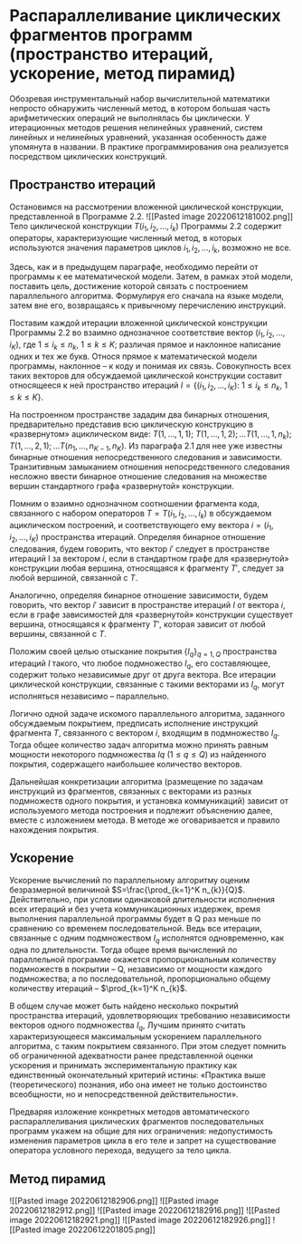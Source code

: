 # Распараллеливание циклических фрагментов программ (пространство итераций, ускорение, метод пирамид)

Обозревая инструментальный набор вычислительной математики непросто обнаружить численный метод, в котором большая часть арифметических операций не выполнялась бы циклически. У итерационных методов решения нелинейных уравнений, систем линейных и нелинейных уравнений, указанная особенность даже упомянута в названии. В практике программирования она реализуется посредством циклических конструкций.

## Пространство итераций
Остановимся на рассмотрении вложенной циклической конструкции, представленной в Программе 2.2.
![[Pasted image 20220612181002.png]]
Тело циклической конструкции $T(i_{1}, i_{2}, \dots, i_{k})$ Программы 2.2 содержит операторы, характеризующие численный метод, в которых используются значения параметров циклов $i_{1}, i_{2}, \dots, i_{k}$, возможно не все. 

Здесь, как и в предыдущем параграфе, необходимо перейти от программы к ее математической модели. Затем, в рамках этой модели, поставить цель, достижение которой связать с построением параллельного алгоритма. Формулируя его сначала на языке модели, затем вне его, возвращаясь к привычному перечислению инструкций. 

Поставим каждой итерации вложенной циклической конструкции Программы 2.2 во взаимно однозначное соответствие вектор $(i_{1}, i_{2}, \dots, i_{K})$, где $1\leq i_{k} \leq n_{k}, \ 1\leq k \leq K$; различая прямое и наклонное написание одних и тех же букв. Относя прямое к математической модели программы, наклонное – к коду и понимая их связь. Совокупность всех таких векторов для обсуждаемой циклической конструкции составит относящееся к ней пространство итераций $I=\{ (i_{1}, i_{2}, \dots, i_{K}): \ 1\leq i_{k} \leq n_{k}, \ 1\leq k \leq K \}$. 

На построенном пространстве зададим два бинарных отношения, предварительно представив всю циклическую конструкцию в «развернутом» ациклическом виде: $T(1, \dots, 1,1); \ T(1, \dots, 1,2); \dots T(1, \dots, 1, n_{k}); T(1, \dots, 2, 1); \dots T(n_{1}, \dots, n_{K-1}, n_{K})$. Из параграфа 2.1 для нее уже известны бинарные отношения непосредственного следования и зависимости. Транзитивным замыканием отношения непосредственного следования несложно ввести бинарное отношение следования на множестве вершин стандартного графа «развернутой» конструкции. 

Помним о взаимно однозначном соотношении фрагмента кода, связанного с набором операторов $T=T(i_{1}, i_{2}, \dots, i_{k})$ в обсуждаемом ациклическом построений, и соответствующего ему вектора $i=(i_{1}, i_{2}, \dots, i_{K})$ пространства итераций. Определяя бинарное отношение следования, будем говорить, что вектор $i'$ следует в пространстве итераций I за вектором $i$, если в стандартном графе для «развернутой» конструкции любая вершина, относящаяся к фрагменту $T'$, следует за любой вершиной, связанной с $T$. 

Аналогично, определяя бинарное отношение зависимости, будем говорить, что вектор $i'$ зависит в пространстве итераций $I$ от вектора $i$, если в графе зависимостей для «развернутой» конструкции существует вершина, относящаяся к фрагменту $T'$, которая зависит от любой вершины, связанной с $T$. 

Положим своей целью отыскание покрытия $\{ I_{q} \}_{q=1,Q}$ пространства итераций $I$ такого, что любое подмножество $I_{q}$, его составляющее, содержит только независимые друг от друга вектора. Все итерации циклической конструкции, связанные с такими векторами из $I_{q}$, могут исполняться независимо – параллельно. 

Логично одной задаче искомого параллельного алгоритма, заданного обсуждаемым покрытием, предписать исполнение инструкций фрагмента $T$, связанного с вектором $i$, входящим в подмножество $I_{q}$. Тогда общее количество задач алгоритма можно принять равным мощности некоторого подмножества $Iq \ (1\leq q \leq Q)$ из найденного покрытия, содержащего наибольшее количество векторов.

Дальнейшая конкретизации алгоритма (размещение по задачам инструкций из фрагментов, связанных с векторами из разных подмножеств одного покрытия, и установка коммуникаций) зависит от используемого метода построения и подлежит объяснению далее, вместе с изложением метода. В методе же оговаривается и правило нахождения покрытия. 


## Ускорение
Ускорение вычислений по параллельному алгоритму оценим безразмерной величиной $S=\frac{\prod_{k=1}^K n_{k}}{Q}$. Действительно, при условии одинаковой длительности исполнения всех итераций и без учета коммуникационных издержек, время выполнения параллельной программы будет в Q раз меньше по сравнению со временем последовательной. Ведь все итерации, связанные с одним подмножеством $I_{q}$ исполнятся одновременно, как одна по длительности. Тогда общее время вычислений по параллельной программе окажется пропорциональным количеству подмножеств в покрытии – Q, независимо от мощности каждого подмножества; а по последовательной, пропорционально общему количеству итераций – $\prod_{k=1}^K n_{k}$. 

В общем случае может быть найдено несколько покрытий пространства итераций, удовлетворяющих требованию независимости векторов одного подмножества $I_{q}$, Лучшим принято считать характеризующееся максимальным ускорением параллельного алгоритма, с таким покрытием связанного. При этом следует помнить об ограниченной адекватности ранее представленной оценки ускорения и принимать экспериментальную практику как единственный окончательный критерий истины: «Практика выше (теоретического) познания, ибо она имеет не только достоинство всеобщности, но и непосредственной действительности». 

Предваряя изложение конкретных методов автоматического распараллеливания циклических фрагментов последовательных программ укажем на общие для них ограничения: недопустимость изменения параметров цикла в его теле и запрет на существование оператора условного перехода, ведущего за тело цикла.
## Метод пирамид
![[Pasted image 20220612182906.png]]
![[Pasted image 20220612182912.png]]
![[Pasted image 20220612182916.png]]
![[Pasted image 20220612182921.png]]
![[Pasted image 20220612182926.png]]
![[Pasted image 20220612201805.png]]

